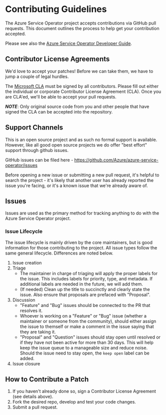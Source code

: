 # Contributing Guidelines

The Azure Service Operator project accepts contributions via GitHub pull requests. This document outlines the process to help get your contribution accepted.

Please see also the [Azure Service Operator Developer Guide](docs/community/developer-guide.md).

## Contributor License Agreements

We'd love to accept your patches! Before we can take them, we have to jump a
couple of legal hurdles.

The [Microsoft CLA](https://cla.microsoft.com/) must be signed by all contributors. Please fill out either the individual or corporate Contributor License Agreement (CLA). Once you are CLA'ed, we'll be able to accept your pull requests.

***NOTE***: Only original source code from you and other people that have
signed the CLA can be accepted into the repository.

## Support Channels

This is an open source project and as such no formal support is available. However, like all good open source projects we do offer "best effort" support through github issues.

GitHub issues can be filed here - https://github.com/Azure/azure-service-operator/issues

Before opening a new issue or submitting a new pull request, it's helpful to search the project - it's likely that another user has already reported the issue you're facing, or it's a known issue that we're already aware of.

## Issues

Issues are used as the primary method for tracking anything to do with the Azure Service Operator project.

### Issue Lifecycle

The issue lifecycle is mainly driven by the core maintainers, but is good information for those contributing to the project. All issue types follow the same general lifecycle. Differences are noted below.
1. Issue creation
2. Triage
    - The maintainer in charge of triaging will apply the proper labels for the issue. This includes labels for priority, type, and metadata. If additional
    labels are needed in the future, we will add them.
    - (If needed) Clean up the title to succinctly and clearly state the issue. Also ensure that proposals are prefaced with "Proposal".
3. Discussion
    - "Feature" and "Bug" issues should be connected to the PR that resolves it.
    - Whoever is working on a "Feature" or "Bug" issue (whether a maintainer or someone from the community), should either assign the issue to themself or make a comment in the issue saying that they are taking it.
    - "Proposal" and "Question" issues should stay open until resolved or if they have not been active for more than 30 days. This will help keep the issue queue to a manageable size and reduce noise. Should the issue need to stay open, the `keep open` label can be added.
4. Issue closure

## How to Contribute a Patch

1. If you haven't already done so, sign a Contributor License Agreement (see details above).
2. Fork the desired repo, develop and test your code changes.
3. Submit a pull request.